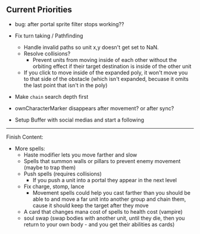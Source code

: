 ## Current Priorities
- bug: after portal sprite filter stops working??
- Fix turn taking / Pathfinding
    - Handle invalid paths so unit x,y doesn't get set to NaN.
    - Resolve collisions?
        - Prevent units from moving inside of each other without the orbiting effect if their target destination is inside of the other unit
    - If you click to move inside of the expanded poly, it won't move you to that side of the obstacle (which isn't expanded, becuase it omits the last point that isn't in the poly)
- Make `chain` search depth first

- ownCharacterMarker disappears after movement? or after sync?
- Setup Buffer with social medias and start a following
---
Finish Content:
- More spells:
    - Haste modifier lets you move farther and slow
    - Spells that summon walls or pillars to prevent enemy movement (maybe to trap them)
    - Push spells (requires collisions)
        - If you push a unit into a portal they appear in the next level
    - Fix charge, stomp, lance
        - Movement spells could help you cast farther than you should be able to and move a far unit into another group and chain them, cause it should keep the target after they move
    - A card that changes mana cost of spells to health cost (vampire)
    - soul swap (swap bodies with another unit, until they die, then you return to your own body - and you get their abilities as cards)